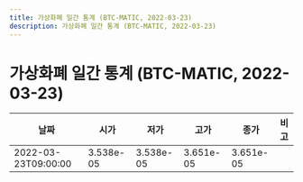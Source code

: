 ```yaml
---
title: 가상화폐 일간 통계 (BTC-MATIC, 2022-03-23)
description: 가상화폐 일간 통계 (BTC-MATIC, 2022-03-23)
---
```


가상화폐 일간 통계 (BTC-MATIC, 2022-03-23)
===

|날짜|시가|저가|고가|종가|비고|
|--|--|--|--|--|--|
|2022-03-23T09:00:00|3.538e-05|3.538e-05|3.651e-05|3.651e-05|    |
